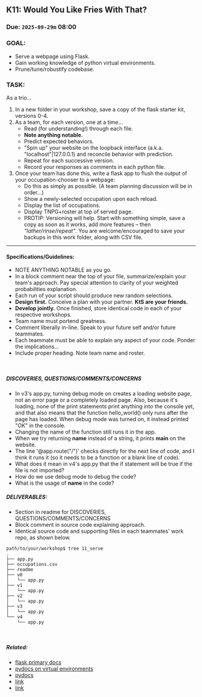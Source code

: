 ## K11: Would You Like Fries With That?
### Due: `2025-09-29m` 08:00

### GOAL:
* Serve a webpage using Flask.
* Gain working knowledge of python virtual environments.
* Prune/tune/robustify codebase.

### TASK:
As a trio...
1. In a new folder in your workshop, save a copy of the flask starter kit, versions 0-4.
1. As a team, for each version, one at a time...
   - Read (for understanding!) through each file.
   - **Note anything notable.**
   - Predict expected behaviors.
   - "Spin up" your website on the loopback interface (a.k.a. "localhost"|127.0.0.1) and reconcile behavior with prediction.
   - Repeat for each successive version.
   - Record your responses as comments in each python file.
1. Once your team has done this, write a flask app to flush the output of your occupation-chooser to a webpage:
   - Do this as simply as possible. (A team planning discussion will be in order...)
   - Show a newly-selected occupation upon each reload.
   - Display the list of occupations.
   - Display TNPG+roster at top of served page.
   - PROTIP: Versioning will help. Start with something simple, save a copy as soon as it works, add more features –  then *"lather/rinse/repeat"*. You are welcome/encouraged to save your backups in this work folder, along with CSV file.

---

#### Specifications/Guidelines:
* NOTE ANYTHING NOTABLE as you go.
* In a block comment near the top of your file, summarize/explain your team's approach. Pay special attention to clarity of your weighted probabilities explanation.
* Each run of your script should produce new random selections.
* __Design first.__ Conceive a plan with your partner. __KtS are your friends.__
* __Develop jointly.__ Once finished, store identical code in each of your respective workshops.
* Team name must portend greatness.
* Comment liberally in-line. Speak to your future self and/or future teammates.
* Each teammate must be able to explain any aspect of your code. Ponder the implications...
* Include proper heading. Note team name and roster.

<br>

##### DISCOVERIES, QUESTIONS/COMMENTS/CONCERNS
* In v3's app.py, turning debug mode on creates a loading website
page, not an error page or a completely loaded page. Also, because it's loading, none of the print statements print anything into the
console yet, and that also means that the function hello_world() only
runs after the page has loaded. When debug mode was turned on, it instead printed "OK" in the console.
* Changing the name of the function still runs it in the app.
* When we try returning __name__ instead of a string, it prints __main__ on the website.
* The line '@app.route("/")' checks directly for the next line of code, and I think it runs it (so it needs to be a function or a blank line of code).
* What does it mean in v4's app.py that the if statement will be true
if the file is not imported?
* How do we use debug mode to debug the code?
* What is the usage of __name__ in the code?


##### DELIVERABLES:
* Section in readme for DISCOVERIES, QUESTIONS/COMMENTS/CONCERNS
* Block comment in source code explaining approach.
* Identical source code and supporting files in each teammates' work repo, as shown below.

```
path/to/your/workshop$ tree 11_serve
.
├── app.py
├── occupations.csv
├── readme
├── v0
│   └── app.py
├── v1
│   └── app.py
├── v2
│   └── app.py
├── v3
│   └── app.py
└── v4
    └── app.py
```


<br>


##### Related:
* [flask primary docs](https://flask.palletsprojects.com/en/stable/)
* [pydocs on virtual environments](https://docs.python.org/3/library/venv.html)
* [pydocs](https://docs.python.org/3.13/)  
* [link](https://xkcd.com/)
* [link]()

